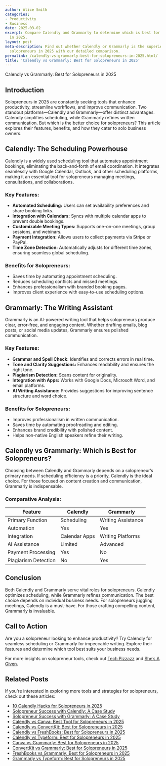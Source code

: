 ```yaml
---
author: Alice Smith
categories:
- Productivity
- Business
date: 2025-03-02
excerpt: Compare Calendly and Grammarly to determine which is best for solopreneurs
  in 2025.
layout: post
meta-description: Find out whether Calendly or Grammarly is the superior choice for
  solopreneurs in 2025 with our detailed comparison.
permalink: /calendly-vs-grammarly-best-for-solopreneurs-in-2025.html/
title: 'Calendly vs Grammarly: Best for Solopreneurs in 2025'
---
```


Calendly vs Grammarly: Best for Solopreneurs in 2025

## Introduction
Solopreneurs in 2025 are constantly seeking tools that enhance productivity, streamline workflows, and improve communication. Two standout platforms—Calendly and Grammarly—offer distinct advantages. Calendly simplifies scheduling, while Grammarly refines written communication. But which is the better choice for solopreneurs? This article explores their features, benefits, and how they cater to solo business owners.

## Calendly: The Scheduling Powerhouse
Calendly is a widely used scheduling tool that automates appointment bookings, eliminating the back-and-forth of email coordination. It integrates seamlessly with Google Calendar, Outlook, and other scheduling platforms, making it an essential tool for solopreneurs managing meetings, consultations, and collaborations.

### Key Features:
- **Automated Scheduling:** Users can set availability preferences and share booking links.
- **Integration with Calendars:** Syncs with multiple calendar apps to prevent double bookings.
- **Customizable Meeting Types:** Supports one-on-one meetings, group sessions, and webinars.
- **Payment Integration:** Allows users to collect payments via Stripe or PayPal.
- **Time Zone Detection:** Automatically adjusts for different time zones, ensuring seamless global scheduling.

### Benefits for Solopreneurs:
- Saves time by automating appointment scheduling.
- Reduces scheduling conflicts and missed meetings.
- Enhances professionalism with branded booking pages.
- Improves client experience with easy-to-use scheduling options.

## Grammarly: The Writing Assistant
Grammarly is an AI-powered writing tool that helps solopreneurs produce clear, error-free, and engaging content. Whether drafting emails, blog posts, or social media updates, Grammarly ensures polished communication.

### Key Features:
- **Grammar and Spell Check:** Identifies and corrects errors in real time.
- **Tone and Clarity Suggestions:** Enhances readability and ensures the right tone.
- **Plagiarism Detection:** Scans content for originality.
- **Integration with Apps:** Works with Google Docs, Microsoft Word, and email platforms.
- **AI Writing Assistance:** Provides suggestions for improving sentence structure and word choice.

### Benefits for Solopreneurs:
- Improves professionalism in written communication.
- Saves time by automating proofreading and editing.
- Enhances brand credibility with polished content.
- Helps non-native English speakers refine their writing.

## Calendly vs Grammarly: Which is Best for Solopreneurs?
Choosing between Calendly and Grammarly depends on a solopreneur’s primary needs. If scheduling efficiency is a priority, Calendly is the ideal choice. For those focused on content creation and communication, Grammarly is indispensable.

### Comparative Analysis:
| Feature | Calendly | Grammarly |
|---------|---------|-----------|
| Primary Function | Scheduling | Writing Assistance |
| Automation | Yes | Yes |
| Integration | Calendar Apps | Writing Platforms |
| AI Assistance | Limited | Advanced |
| Payment Processing | Yes | No |
| Plagiarism Detection | No | Yes |

## Conclusion
Both Calendly and Grammarly serve vital roles for solopreneurs. Calendly optimizes scheduling, while Grammarly refines communication. The best choice depends on individual business needs. For solopreneurs juggling meetings, Calendly is a must-have. For those crafting compelling content, Grammarly is invaluable.

## Call to Action
Are you a solopreneur looking to enhance productivity? Try Calendly for seamless scheduling or Grammarly for impeccable writing. Explore their features and determine which tool best suits your business needs.

For more insights on solopreneur tools, check out [Tech Pizzazz](https://techpizzazz.com/best-apps-for-solopreneurs/) and [She’s A Given](https://www.shesagiven.com/blog/apps-for-solopreneurs).

## Related Posts
If you're interested in exploring more tools and strategies for solopreneurs, check out these articles:
- [10 Calendly Hacks for Solopreneurs in 2025](/10-calendly-hacks-for-solopreneurs-in-2025.html/)
- [Solopreneur Success with Calendly: A Case Study](/solopreneur-success-with-calendly-a-case-study.html/)
- [Solopreneur Success with Grammarly: A Case Study](/solopreneur-success-with-grammarly-a-case-study.html/)
- [Calendly vs Canva: Best Tool for Solopreneurs in 2025](/calendly-vs-canva-best-tool-for-solopreneurs-in-2025.html/)
- [Calendly vs ConvertKit: Best for Solopreneurs in 2025](/calendly-vs-convertkit-best-for-solopreneurs-in-2025.html/)
- [Calendly vs FreshBooks: Best for Solopreneurs in 2025](/calendly-vs-freshbooks-best-for-solopreneurs-in-2025.html/)
- [Calendly vs Typeform: Best for Solopreneurs in 2025](/calendly-vs-typeform-best-for-solopreneurs-in-2025.html/)
- [Canva vs Grammarly: Best for Solopreneurs in 2025](/canva-vs-grammarly-best-for-solopreneurs-in-2025.html/)
- [ConvertKit vs Grammarly: Best for Solopreneurs in 2025](/convertkit-vs-grammarly-best-for-solopreneurs-in-2025.html/)
- [FreshBooks vs Grammarly: Best for Solopreneurs in 2025](/freshbooks-vs-grammarly-best-for-solopreneurs-in-2025.html/)
- [Grammarly vs Typeform: Best for Solopreneurs in 2025](/grammarly-vs-typeform-best-for-solopreneurs-in-2025.html/)
